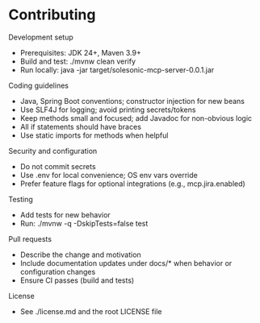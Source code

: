 # Contributing

Development setup
- Prerequisites: JDK 24+, Maven 3.9+
- Build and test: ./mvnw clean verify
- Run locally: java -jar target/solesonic-mcp-server-0.0.1.jar

Coding guidelines
- Java, Spring Boot conventions; constructor injection for new beans
- Use SLF4J for logging; avoid printing secrets/tokens
- Keep methods small and focused; add Javadoc for non-obvious logic
- All if statements should have braces
- Use static imports for methods when helpful

Security and configuration
- Do not commit secrets
- Use .env for local convenience; OS env vars override
- Prefer feature flags for optional integrations (e.g., mcp.jira.enabled)

Testing
- Add tests for new behavior
- Run: ./mvnw -q -DskipTests=false test

Pull requests
- Describe the change and motivation
- Include documentation updates under docs/* when behavior or configuration changes
- Ensure CI passes (build and tests)

License
- See ./license.md and the root LICENSE file